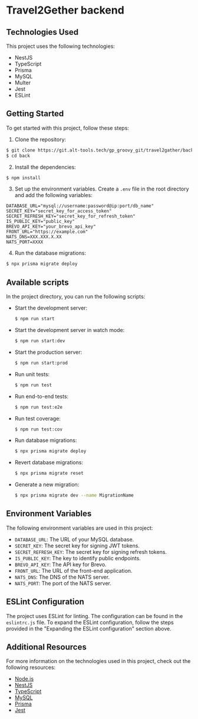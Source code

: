 # Travel2Gether backend

## Technologies Used

This project uses the following technologies:

- NestJS
- TypeScript
- Prisma
- MySQL
- Multer
- Jest
- ESLint

## Getting Started

To get started with this project, follow these steps:

1. Clone the repository:

```bash
$ git clone https://git.alt-tools.tech/gp_groovy_git/travel2gather/back.git
$ cd back
```

2. Install the dependencies:

```bash
$ npm install
```

3. Set up the environment variables. Create a `.env` file in the root directory and add the following variables:

```env
DATABASE_URL="mysql://username:password@ip:port/db_name"
SECRET_KEY="secret_key_for_access_token"
SECRET_REFRESH_KEY="secret_key_for_refresh_token"
IS_PUBLIC_KEY="public_key"
BREVO_API_KEY="your_brevo_api_key"
FRONT_URL="https://example.com"
NATS_DNS=XXX.XXX.X.XX
NATS_PORT=XXXX
```

4. Run the database migrations:

```bash
$ npx prisma migrate deploy
```

## Available scripts

In the project directory, you can run the following scripts:

- Start the development server:

  ```bash
  $ npm run start
  ```

- Start the development server in watch mode:

  ```bash
  $ npm run start:dev
  ```

- Start the production server:

  ```bash
  $ npm run start:prod
  ```

- Run unit tests:

  ```bash
  $ npm run test
  ```

- Run end-to-end tests:

  ```bash
  $ npm run test:e2e
  ```

- Run test coverage:

  ```bash
  $ npm run test:cov
  ```

- Run database migrations:

  ```bash
  $ npx prisma migrate deploy
  ```

- Revert database migrations:

  ```bash
  $ npx prisma migrate reset
  ```

- Generate a new migration:
  ```bash
  $ npx prisma migrate dev --name MigrationName
  ```

## Environment Variables

The following environment variables are used in this project:

- `DATABASE_URL`: The URL of your MySQL database.
- `SECRET_KEY`: The secret key for signing JWT tokens.
- `SECRET_REFRESH_KEY`: The secret key for signing refresh tokens.
- `IS_PUBLIC_KEY`: The key to identify public endpoints.
- `BREVO_API_KEY`: The API key for Brevo.
- `FRONT_URL`: The URL of the front-end application.
- `NATS_DNS`: The DNS of the NATS server.
- `NATS_PORT`: The port of the NATS server.

## ESLint Configuration

The project uses ESLint for linting. The configuration can be found in the `eslintrc.js` file. To expand the ESLint configuration, follow the steps provided in the "Expanding the ESLint configuration" section above.

## Additional Resources

For more information on the technologies used in this project, check out the following resources:

- [Node.js](https://nodejs.org/)
- [NestJS](https://nestjs.com/)
- [TypeScript](https://www.typescriptlang.org/)
- [MySQL](https://www.mysql.com/)
- [Prisma](https://www.prisma.io/)
- [Jest](https://jestjs.io/)
